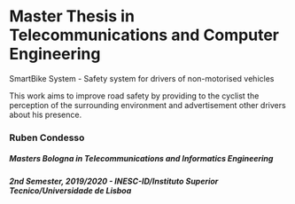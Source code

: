 # Master Thesis in Telecommunications and Computer Engineering

SmartBike System - Safety system for drivers of non-motorised vehicles

This work aims to improve road safety by providing to the cyclist the perception of the surrounding environment and advertisement other drivers about his presence.

### Ruben Condesso

##### Masters Bologna in Telecommunications and Informatics Engineering 
##### 2nd Semester, 2019/2020 - INESC-ID/Instituto Superior Tecnico/Universidade de Lisboa
